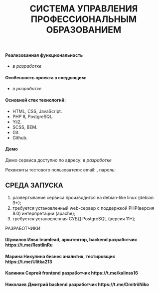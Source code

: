 <p align="center">
    <h1 align="center">СИСТЕМА УПРАВЛЕНИЯ ПРОФЕССИОНАЛЬНЫМ ОБРАЗОВАНИЕМ</h1>
    <br>
</p>

<h4>Реализованная функциональность</h4>
<ul>
    <li><i>в разработке</i></li>
</ul> 

<h4>Особенность проекта в следующем:</h4>
<ul>
 <li><i>в разработке</i></li>
 </ul>
 
<h4>Основной стек технологий:</h4>
<ul>
	<li>HTML, CSS, JavaScript.</li>
	<li>PHP 8, PostgreSQL.</li>
	<li>Yii2.</li>
  <li>SCSS, BEM.</li>
	<li>Git.</li>
	<li>Github.</li>
 </ul>
 
<h4>Демо</h4>
<p>Демо сервиса доступно по адресу: <i>в разработке</i> </p>
<p>Реквизиты тестового пользователя: email: <b></b>, пароль: <b></b></p>


СРЕДА ЗАПУСКА
------------
1) развертывание сервиса производится на debian-like linux (debian 9+);
2) требуется установленный web-сервер с поддержкой PHP(версия 8.0) интерпретации (apache);
3) требуется установленная СУБД PostgreSQL (версия 11+);


РАЗРАБОТЧИКИ

<h4>Шумилов Илья teamlead, архитектор, backend разработчик https://t.me/RestlinRu </h4>
<h4>Марина Никулина бизнес аналитик, тестировщик https://t.me/Ulitka213 </h4>
<h4>Калинин Сергей frontend разработчик https://t.me/kalinss16 </h4>
<h4>Николаев Дмитрий backend разработчик https://t.me/DmitriiNiko </h4>
